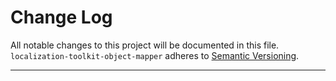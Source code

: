# Change Log

All notable changes to this project will be documented in this file.
`localization-toolkit-object-mapper` adheres to [Semantic Versioning](http://semver.org/).

---
